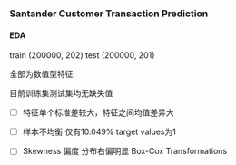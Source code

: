 
### Santander Customer Transaction Prediction

#### EDA

train (200000, 202)   test (200000, 201)

全部为数值型特征

目前训练集测试集均无缺失值

- [ ] 特征单个标准差较大，特征之间均值差异大

- [ ] 样本不均衡 仅有10.049% target values为1

- [ ] Skewness 偏度 分布右偏明显 Box-Cox Transformations

